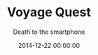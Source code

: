 ---
layout: post
title: Voyage Quest
subtitle: Death to the smartphone
description: "I made an art project called Voyage Quest. It intends to ween people away from their smartphones." # Supports Markdown format
button_title: View case study 
cover_image: "voyagequest_cover.png"
style: voyagequest
permalink: /voyagequest
date: 2014-12-22 00:00:00
---